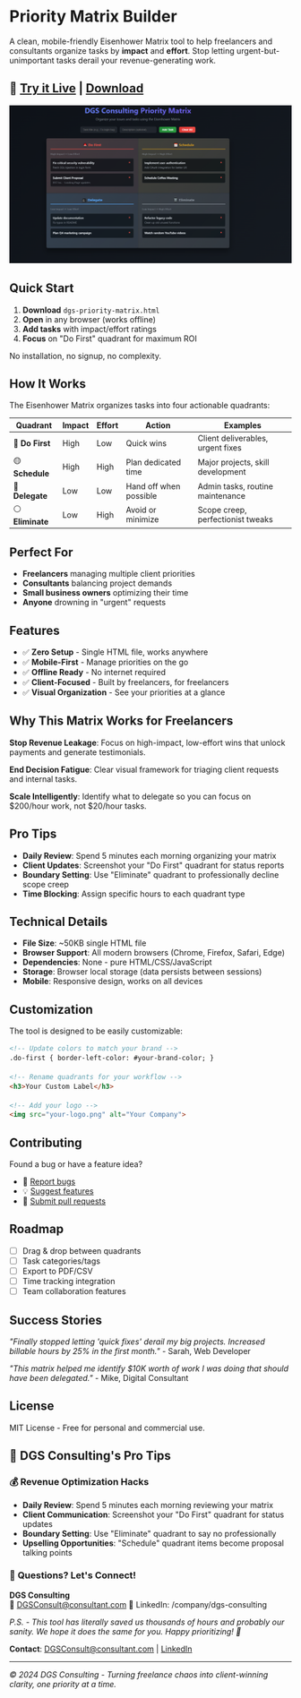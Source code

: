 # Priority Matrix Builder

A clean, mobile-friendly Eisenhower Matrix tool to help freelancers and consultants organize tasks by **impact** and **effort**. Stop letting urgent-but-unimportant tasks derail your revenue-generating work.

## 🚀 [Try it Live](https://dgsconsulting.github.io/priority-matrix-builder/) | [Download](https://github.com/DGSConsulting/priority-matrix-builder/releases/latest/download/dgs-priority-matrix.html)

![Priority Matrix Screenshot](docs/priority-matrix-example.png)

## Quick Start

1. **Download** `dgs-priority-matrix.html` 
2. **Open** in any browser (works offline)
3. **Add tasks** with impact/effort ratings
4. **Focus** on "Do First" quadrant for maximum ROI

No installation, no signup, no complexity.

## How It Works

The Eisenhower Matrix organizes tasks into four actionable quadrants:

| Quadrant | Impact | Effort | Action | Examples |
|----------|--------|--------|---------|----------|
| 🔴 **Do First** | High | Low | Quick wins | Client deliverables, urgent fixes |
| 🟡 **Schedule** | High | High | Plan dedicated time | Major projects, skill development |
| 🔵 **Delegate** | Low | Low | Hand off when possible | Admin tasks, routine maintenance |
| ⚪ **Eliminate** | Low | High | Avoid or minimize | Scope creep, perfectionist tweaks |

## Perfect For

- **Freelancers** managing multiple client priorities
- **Consultants** balancing project demands  
- **Small business owners** optimizing their time
- **Anyone** drowning in "urgent" requests

## Features

- ✅ **Zero Setup** - Single HTML file, works anywhere
- ✅ **Mobile-First** - Manage priorities on the go
- ✅ **Offline Ready** - No internet required
- ✅ **Client-Focused** - Built by freelancers, for freelancers
- ✅ **Visual Organization** - See your priorities at a glance

## Why This Matrix Works for Freelancers

**Stop Revenue Leakage**: Focus on high-impact, low-effort wins that unlock payments and generate testimonials.

**End Decision Fatigue**: Clear visual framework for triaging client requests and internal tasks.

**Scale Intelligently**: Identify what to delegate so you can focus on $200/hour work, not $20/hour tasks.

## Pro Tips

- **Daily Review**: Spend 5 minutes each morning organizing your matrix
- **Client Updates**: Screenshot your "Do First" quadrant for status reports  
- **Boundary Setting**: Use "Eliminate" quadrant to professionally decline scope creep
- **Time Blocking**: Assign specific hours to each quadrant type

## Technical Details

- **File Size**: ~50KB single HTML file
- **Browser Support**: All modern browsers (Chrome, Firefox, Safari, Edge)
- **Dependencies**: None - pure HTML/CSS/JavaScript
- **Storage**: Browser local storage (data persists between sessions)
- **Mobile**: Responsive design, works on all devices

## Customization

The tool is designed to be easily customizable:

```html
<!-- Update colors to match your brand -->
.do-first { border-left-color: #your-brand-color; }

<!-- Rename quadrants for your workflow -->
<h3>Your Custom Label</h3>

<!-- Add your logo -->
<img src="your-logo.png" alt="Your Company">
```

## Contributing

Found a bug or have a feature idea? 

- 🐛 [Report bugs](https://github.com/DGSConsulting/priority-matrix-builder/issues)
- 💡 [Suggest features](https://github.com/DGSConsulting/priority-matrix-builder/issues)
- 🔧 [Submit pull requests](https://github.com/DGSConsulting/priority-matrix-builder/pulls)

## Roadmap

- [ ] Drag & drop between quadrants
- [ ] Task categories/tags
- [ ] Export to PDF/CSV
- [ ] Time tracking integration
- [ ] Team collaboration features

## Success Stories

*"Finally stopped letting 'quick fixes' derail my big projects. Increased billable hours by 25% in the first month."* - Sarah, Web Developer

*"This matrix helped me identify $10K worth of work I was doing that should have been delegated."* - Mike, Digital Consultant

## License

MIT License - Free for personal and commercial use.

## 🎯 DGS Consulting's Pro Tips

### 💰 **Revenue Optimization Hacks**
- **Daily Review**: Spend 5 minutes each morning reviewing your matrix
- **Client Communication**: Screenshot your "Do First" quadrant for status updates
- **Boundary Setting**: Use "Eliminate" quadrant to say no professionally
- **Upselling Opportunities**: "Schedule" quadrant items become proposal talking points

### 📧 **Questions? Let's Connect!**

**DGS Consulting**  
📧 DGSConsult@consultant.com 
💼 LinkedIn: /company/dgs-consulting  

*P.S. - This tool has literally saved us thousands of hours and probably our sanity. We hope it does the same for you. Happy prioritizing! 🎯*

**Contact**: [DGSConsult@consultant.com](mailto:DGSConsult@consultant.com) | [LinkedIn](https://linkedin.com/company/dgs-consulting)

---


*© 2024 DGS Consulting - Turning freelance chaos into client-winning clarity, one priority at a time.*



